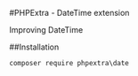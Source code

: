 #PHPExtra - DateTime extension

Improving DateTime

##Installation

    composer require phpextra\date
